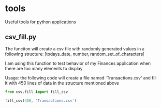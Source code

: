 # tools
Useful tools for python applications

## csv_fill.py
The funciton will create a csv file with randomly generated values in a following structure: [todays_date, number, random_set_of_characters]

I am using this function to test behavior of my Finances application when there are too many elements to display

Usage:
the following code will create a file named 'Transactions.csv' and fill it with 450 lines of data in the structure mentioned above
```python
from csv.fill import fill_csv

fill_csv(450, 'Transactions.csv')
```

